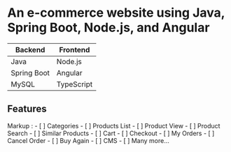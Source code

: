 # An e-commerce website using Java, Spring Boot, Node.js, and Angular

Backend       | Frontend
------------- | -------------
Java          | Node.js
Spring Boot   | Angular
MySQL         | TypeScript

## Features
Markup : - [ ] Categories
        - [ ] Products List
        - [ ] Product View
        - [ ] Product Search
        - [ ] Similar Products
        - [ ] Cart
        - [ ] Checkout
        - [ ] My Orders
        - [ ] Cancel Order
        - [ ] Buy Again
        - [ ] CMS
        - [ ] Many more...
